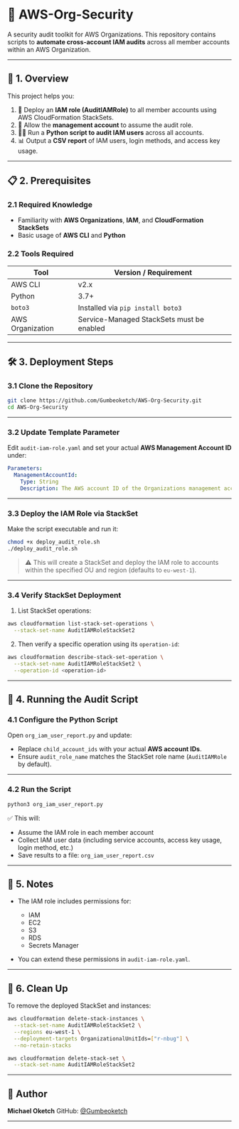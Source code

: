 # 📘 AWS-Org-Security

A security audit toolkit for AWS Organizations.
This repository contains scripts to **automate cross-account IAM audits** across all member accounts within an AWS Organization.

---

## 💾 1. Overview

This project helps you:

1. 🚀 Deploy an **IAM role (AuditIAMRole)** to all member accounts using AWS CloudFormation StackSets.
2. 🔐 Allow the **management account** to assume the audit role.
3. 🕵️‍♂️ Run a **Python script to audit IAM users** across all accounts.
4. 📊 Output a **CSV report** of IAM users, login methods, and access key usage.

---

## 📋 2. Prerequisites

### 2.1 Required Knowledge

* Familiarity with **AWS Organizations**, **IAM**, and **CloudFormation StackSets**
* Basic usage of **AWS CLI** and **Python**

### 2.2 Tools Required

| Tool             | Version / Requirement                     |
| ---------------- | ----------------------------------------- |
| AWS CLI          | v2.x                                      |
| Python           | 3.7+                                      |
| `boto3`          | Installed via `pip install boto3`         |
| AWS Organization | Service-Managed StackSets must be enabled |

---

## 🛠️ 3. Deployment Steps

### 3.1 Clone the Repository

```bash
git clone https://github.com/Gumbeoketch/AWS-Org-Security.git
cd AWS-Org-Security
```

---

### 3.2 Update Template Parameter

Edit `audit-iam-role.yaml` and set your actual **AWS Management Account ID** under:

```yaml
Parameters:
  ManagementAccountId:
    Type: String
    Description: The AWS account ID of the Organizations management account
```

---

### 3.3 Deploy the IAM Role via StackSet

Make the script executable and run it:

```bash
chmod +x deploy_audit_role.sh
./deploy_audit_role.sh
```

> ⚠️ This will create a StackSet and deploy the IAM role to accounts within the specified OU and region (defaults to `eu-west-1`).

---

### 3.4 Verify StackSet Deployment

1. List StackSet operations:

```bash
aws cloudformation list-stack-set-operations \
  --stack-set-name AuditIAMRoleStackSet2
```

2. Then verify a specific operation using its `operation-id`:

```bash
aws cloudformation describe-stack-set-operation \
  --stack-set-name AuditIAMRoleStackSet2 \
  --operation-id <operation-id>
```

---

## 🧪 4. Running the Audit Script

### 4.1 Configure the Python Script

Open `org_iam_user_report.py` and update:

* Replace `child_account_ids` with your actual **AWS account IDs**.
* Ensure `audit_role_name` matches the StackSet role name (`AuditIAMRole` by default).

---

### 4.2 Run the Script

```bash
python3 org_iam_user_report.py
```

✅ This will:

* Assume the IAM role in each member account
* Collect IAM user data (including service accounts, access key usage, login method, etc.)
* Save results to a file: `org_iam_user_report.csv`

---

## 📌 5. Notes

* The IAM role includes permissions for:

  * IAM
  * EC2
  * S3
  * RDS
  * Secrets Manager
* You can extend these permissions in `audit-iam-role.yaml`.

---

## 🧼 6. Clean Up

To remove the deployed StackSet and instances:

```bash
aws cloudformation delete-stack-instances \
  --stack-set-name AuditIAMRoleStackSet2 \
  --regions eu-west-1 \
  --deployment-targets OrganizationalUnitIds=["r-nbug"] \
  --no-retain-stacks

aws cloudformation delete-stack-set \
  --stack-set-name AuditIAMRoleStackSet2
```

---

## 👤 Author

**Michael Oketch**
GitHub: [@Gumbeoketch](https://github.com/Gumbeoketch)

---
